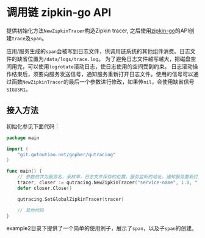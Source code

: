 # 调用链 zipkin-go API

提供初始化方法`NewZipkinTracer`构造Zipkin tracer, 之后使用[zipkin-go](https://github.com/openzipkin/zipkin-go)的API创建`trace`及`span`。

应用/服务生成的`span`会被写到日志文件，供调用链系统的其他组件消费。日志文件的缺省位置为`/data/logs/trace.log`。
为了避免日志文件越写越大，把磁盘空间用完，可以使用`logrotate`滚动日志，使日志使用的空间受到约束。
日志滚动操作结束后，须要向服务发送信号，通知服务重新打开日志文件。使用的信号可以通过函数`NewZipkinTracer`的最后一个参数进行修改，如果传`nil`，会使用缺省信号`SIGUSR1`。

## 接入方法

初始化参见下面代码：

```go
package main

import (
	"git.qutoutiao.net/gopher/qutracing"
)

func main() {
	// 参数依次为服务名，采样率，日志文件保存的位置，服务监听的地址，通知服务重新打开文件使用的信号
	tracer, closer := qutracing.NewZipkinTracer("service-name", 1.0, "./trace.log", "", nil)
	defer closer.Close()

	qutracing.SetGlobalZipkinTracer(tracer)

	// 其他代码
}
```

example2目录下提供了一个简单的使用例子，展示了`span`，以及子`span`的创建。
